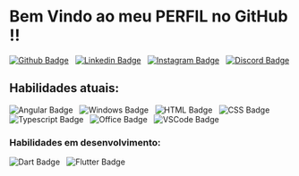 # Bem Vindo ao meu PERFIL no GitHub !!<br>
[![Github Badge](https://img.shields.io/badge/GitHub-100000?style=for-the-badge&logo=github&logoColor=white)](https://github.com/MDesk01) &nbsp;
[![Linkedin Badge](https://img.shields.io/badge/LinkedIn-0077B5?style=for-the-badge&logo=linkedin&logoColor=white)](https://www.linkedin.com/in/mateus-augusto-994a9a181/) &nbsp;
[![Instagram Badge](https://img.shields.io/badge/Instagram-E4405F?style=for-the-badge&logo=instagram&logoColor=white)](https://www.instagram.com/mateus.augustow/) &nbsp;
[![Discord Badge](https://img.shields.io/badge/Discord-7289DA?style=for-the-badge&logo=discord&logoColor=white)](https://discord.gg/pcnE9xe) <br>

## Habilidades atuais:
![Angular Badge](https://img.shields.io/badge/Angular-DD0031?style=for-the-badge&logo=angular&logoColor=white) &nbsp;
![Windows Badge](https://img.shields.io/badge/Windows-0078D6?style=for-the-badge&logo=windows&logoColor=white) &nbsp;
![HTML Badge](https://img.shields.io/badge/HTML5-E34F26?style=for-the-badge&logo=html5&logoColor=white) &nbsp;
![CSS Badge](https://img.shields.io/badge/CSS3-1572B6?style=for-the-badge&logo=css3&logoColor=white) &nbsp;
![Typescript Badge](https://img.shields.io/badge/TypeScript-007ACC?style=for-the-badge&logo=typescript&logoColor=white) &nbsp;
![Office Badge](https://img.shields.io/badge/Microsoft_Office-D83B01?style=for-the-badge&logo=microsoft-office&logoColor=white) &nbsp;
![VSCode Badge](https://img.shields.io/badge/Visual_Studio_Code-0078D4?style=for-the-badge&logo=visual%20studio%20code&logoColor=white) &nbsp;
![]() &nbsp;

### Habilidades em desenvolvimento:
![Dart Badge](https://img.shields.io/badge/Dart-0175C2?style=for-the-badge&logo=dart&logoColor=white) &nbsp;
![Flutter Badge](https://img.shields.io/badge/Flutter-02569B?style=for-the-badge&logo=flutter&logoColor=white) &nbsp;
![]() &nbsp;
![]() &nbsp;
![]() &nbsp;
![]() &nbsp;

